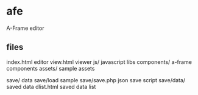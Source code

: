 # afe
A-Frame editor

## files
 index.html  editor
 view.html   viewer
 js/         javascript libs
 components/ a-frame components
 assets/     sample assets
 
 save/       data save/load sample
 save/save.php json save script 
 save/data/    saved data
 dlist.html    saved data list 
 